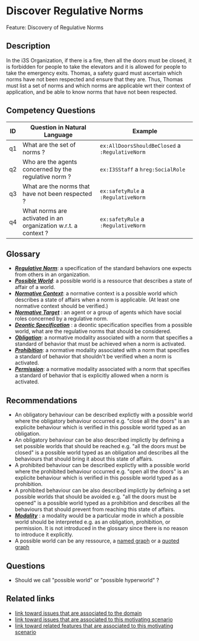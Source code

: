# Discover Regulative Norms
Feature: Discovery of Regulative Norms

## Description

In the i3S Organization, if there is a fire, then all the doors must be closed, it is forbidden for people to take the elevators and it is allowed for people to take the emergency exits. Thomas, a safety guard must ascertain which norms have not been respected and ensure that they are. Thus, Thomas must list a set of norms and which norms are applicable wrt their context of application, and be able to know norms that have not been respected. 

## Competency Questions


| ID | Question in Natural Language | Example                                                                                                                                   |
|----|------------------------------|-------------------------------------------------------------------------------------------------------------------------------------------|
| q1 | What are the set of norms ?           |  `ex:AllDoorsShouldBeClosed` a `:RegulativeNorm`                                                    |
| q2 | Who are the agents concerned by the regulative norm ?             | `ex:I3SStaff` a `hreg:SocialRole`                                                  |
| q3 | What are the norms that have not been respected ?        | `ex:safetyRule` a `:RegulativeNorm`  |
| q4 | What norms are activated in an organization w.r.t. a context ?                  | `ex:safetyRule` a `:RegulativeNorm`                  |



## Glossary

* [**_Regulative Norm_**](https://purl.org/hmas/regulation#Norm): a specification of the standard behaviors one expects from others in an organization. 
* [**_Possible World_**](https://purl.org/hmas/regulation#PossibleWorld): a possible world is a ressource that describes a state of affair of a world.
* [**_Normative Context_**](https://purl.org/hmas/regulation#NormativeContext):  a normative context is a possible world which describes a state of affairs when a norm is applicable. (At least one normative context should be verified.)
* [**_Normative Target_**](https://purl.org/hmas/regulation#NormativeTarget) :  an agent or a group of agents which have social roles concerned by a regulative norm. 
* [**_Deontic Specification_**](https://purl.org/hmas/regulation#NormativeModality) :  a deontic specification specifies from a possible world, what are the regulative norms that should be considered.
* [**_Obligation_**](https://purl.org/hmas/regulation#Obligation):  a normative modality associated with a norm  that specifies a standard of behavior that must be achieved when a norm is activated. 
* [**_Prohibition_**](https://purl.org/hmas/regulation#Prohibition):  a normative modality associated with a norm  that specifies a standard of behavior that shouldn't be verified when a norm is activated.
* [**_Permission_**](https://purl.org/hmas/regulation#Permission):  a normative modality associated with a norm  that specifies a standard of behavior that is explicitly allowed when a norm is activated.

## Recommendations

* An obligatory behaviour can be described explictly with a possible world where the obligatory behaviour occurred e.g. "close all the doors" is an explicite behaviour which is verified in this possible world typed as an obligation.
* An obligatory behaviour can be also described implictly by defining a set possible worlds that should be reached e.g. "all the doors must be closed" is a possible world typed as an obligation and describes all the behaviours that should bring it about this state of affairs.
* A prohibited behaviour can be described explictly with a possible world where the prohibited behaviour occurred e.g. "open all the doors" is an explicite behaviour which is verified in this possible world typed as a prohibition.
* A prohibited behaviour can be also described implictly by defining a set possible worlds that should be avoided e.g. "all the doors must be opened" is a possible world typed as a prohibition and describes all the behaviours that should prevent from reaching this state of affairs.
* [**_Modality_**](https://purl.org/hmas/regulation#NormativeModality) :  a modality would be a particular mode in which a possible world should be interpreted e.g. as an obligation, prohibition, or permission. It is not introduced in the glossary since there is no reason to introduce it explicitly.
* A possible world can be any ressource, a [named graph](https://en.wikipedia.org/wiki/Named_graph) or a [quoted graph](https://w3c.github.io/rdf-star/cg-spec/editors_draft.html)

## Questions

* Should we call "possible world" or "possible hyperworld" ? 

## Related links

* [link toward issues that are associated to the domain](https://github.com/HyperAgents/ns.hyperagents.org/issues?q=manufacturing+environment)
* [link toward issues that are associated to this motivating scenario](https://github.com/HyperAgents/ns.hyperagents.org/issues?q=safety+rules)
* [link toward related features that are associated to this motivating scenario](https://github.com/HyperAgents/ns.hyperagents.org/issues?q=norm)




